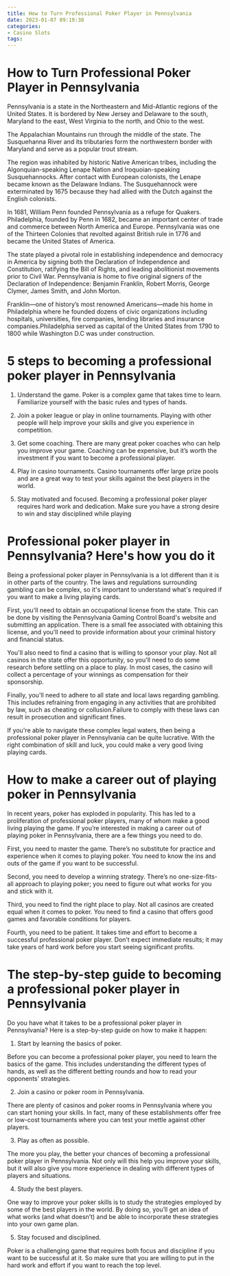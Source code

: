 ```yaml
---
title: How to Turn Professional Poker Player in Pennsylvania
date: 2023-01-07 09:19:38
categories:
- Casino Slots
tags:
---
```



#  How to Turn Professional Poker Player in Pennsylvania

Pennsylvania is a state in the Northeastern and Mid-Atlantic regions of the United States. It is bordered by New Jersey and Delaware to the south, Maryland to the east, West Virginia to the north, and Ohio to the west.

The Appalachian Mountains run through the middle of the state. The Susquehanna River and its tributaries form the northwestern border with Maryland and serve as a popular trout stream.

The region was inhabited by historic Native American tribes, including the Algonquian-speaking Lenape Nation and Iroquoian-speaking Susquehannocks. After contact with European colonists, the Lenape became known as the Delaware Indians. The Susquehannock were exterminated by 1675 because they had allied with the Dutch against the English colonists.

In 1681, William Penn founded Pennsylvania as a refuge for Quakers. Philadelphia, founded by Penn in 1682, became an important center of trade and commerce between North America and Europe. Pennsylvania was one of the Thirteen Colonies that revolted against British rule in 1776 and became the United States of America.

The state played a pivotal role in establishing independence and democracy in America by signing both the Declaration of Independence and Constitution, ratifying the Bill of Rights, and leading abolitionist movements prior to Civil War. Pennsylvania is home to five original signers of the Declaration of Independence: Benjamin Franklin, Robert Morris, George Clymer, James Smith, and John Morton.

Franklin—one of history’s most renowned Americans—made his home in Philadelphia where he founded dozens of civic organizations including hospitals, universities, fire companies, lending libraries and insurance companies.Philadelphia served as capital of the United States from 1790 to 1800 while Washington D.C was under construction.

#  5 steps to becoming a professional poker player in Pennsylvania

1. Understand the game. Poker is a complex game that takes time to learn. Familiarize yourself with the basic rules and types of hands.

2. Join a poker league or play in online tournaments. Playing with other people will help improve your skills and give you experience in competition.

3. Get some coaching. There are many great poker coaches who can help you improve your game. Coaching can be expensive, but it’s worth the investment if you want to become a professional player.

4. Play in casino tournaments. Casino tournaments offer large prize pools and are a great way to test your skills against the best players in the world.

5. Stay motivated and focused. Becoming a professional poker player requires hard work and dedication. Make sure you have a strong desire to win and stay disciplined while playing

#  Professional poker player in Pennsylvania? Here's how you do it

Being a professional poker player in Pennsylvania is a lot different than it is in other parts of the country. The laws and regulations surrounding gambling can be complex, so it's important to understand what's required if you want to make a living playing cards.

First, you'll need to obtain an occupational license from the state. This can be done by visiting the Pennsylvania Gaming Control Board's website and submitting an application. There is a small fee associated with obtaining this license, and you'll need to provide information about your criminal history and financial status.

You'll also need to find a casino that is willing to sponsor your play. Not all casinos in the state offer this opportunity, so you'll need to do some research before settling on a place to play. In most cases, the casino will collect a percentage of your winnings as compensation for their sponsorship.

Finally, you'll need to adhere to all state and local laws regarding gambling. This includes refraining from engaging in any activities that are prohibited by law, such as cheating or collusion.Failure to comply with these laws can result in prosecution and significant fines.

If you're able to navigate these complex legal waters, then being a professional poker player in Pennsylvania can be quite lucrative. With the right combination of skill and luck, you could make a very good living playing cards.

#  How to make a career out of playing poker in Pennsylvania

In recent years, poker has exploded in popularity. This has led to a proliferation of professional poker players, many of whom make a good living playing the game. If you’re interested in making a career out of playing poker in Pennsylvania, there are a few things you need to do.

First, you need to master the game. There’s no substitute for practice and experience when it comes to playing poker. You need to know the ins and outs of the game if you want to be successful.

Second, you need to develop a winning strategy. There’s no one-size-fits-all approach to playing poker; you need to figure out what works for you and stick with it.

Third, you need to find the right place to play. Not all casinos are created equal when it comes to poker. You need to find a casino that offers good games and favorable conditions for players.

Fourth, you need to be patient. It takes time and effort to become a successful professional poker player. Don’t expect immediate results; it may take years of hard work before you start seeing significant profits.

#  The step-by-step guide to becoming a professional poker player in Pennsylvania

Do you have what it takes to be a professional poker player in Pennsylvania? Here is a step-by-step guide on how to make it happen:

1. Start by learning the basics of poker.

Before you can become a professional poker player, you need to learn the basics of the game. This includes understanding the different types of hands, as well as the different betting rounds and how to read your opponents’ strategies.

2. Join a casino or poker room in Pennsylvania.

There are plenty of casinos and poker rooms in Pennsylvania where you can start honing your skills. In fact, many of these establishments offer free or low-cost tournaments where you can test your mettle against other players.

3. Play as often as possible.

The more you play, the better your chances of becoming a professional poker player in Pennsylvania. Not only will this help you improve your skills, but it will also give you more experience in dealing with different types of players and situations.

4. Study the best players.

One way to improve your poker skills is to study the strategies employed by some of the best players in the world. By doing so, you’ll get an idea of what works (and what doesn’t) and be able to incorporate these strategies into your own game plan.

5. Stay focused and disciplined.

Poker is a challenging game that requires both focus and discipline if you want to be successful at it. So make sure that you are willing to put in the hard work and effort if you want to reach the top level.